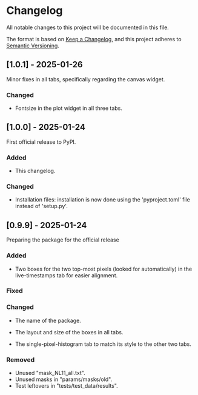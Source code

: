 # Changelog

All notable changes to this project will be documented in this file.

The format is based on [Keep a Changelog](https://keepachangelog.com/en/1.1.0/),
and this project adheres to [Semantic Versioning](https://semver.org/spec/v2.0.0.html).

## [1.0.1] - 2025-01-26

Minor fixes in all tabs, specifically regarding the canvas widget.

### Changed

- Fontsize in the plot widget in all three tabs.

## [1.0.0] - 2025-01-24

First official release to PyPI.

### Added

- This changelog.

### Changed

- Installation files: installation is now done using the 'pyproject.toml' 
file instead of 'setup.py'.

## [0.9.9] - 2025-01-24

Preparing the package for the official release

### Added

- Two boxes for the two top-most pixels (looked for automatically) in 
the live-timestamps tab for easier alignment.

### Fixed

### Changed

- The name of the package.

- The layout and size of the boxes in all tabs.

- The single-pixel-histogram tab to match its style to the other
two tabs.

### Removed

- Unused "mask_NL11_all.txt".
- Unused masks in "params/masks/old".
- Test leftovers in "tests/test_data/results".
